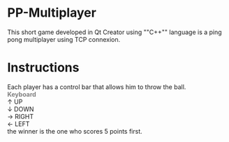# PP-Multiplayer
This short game developed in Qt Creator using ""C++"" language is a ping pong multiplayer using TCP connexion.  

# Instructions
Each player has a control bar that allows him to throw the ball.  
<strong style="color:gray;"> Keyboard </strong>  
↑ UP  
↓ DOWN  
→ RIGHT  
← LEFT  
the winner is the one who scores 5 points first.  
